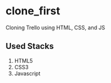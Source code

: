 # clone_first
Cloning Trello using HTML, CSS, and JS

## Used Stacks
<ol>
<li>HTML5</li>
<li>CSS3</li>
<li>Javascript</li>
<ol>
